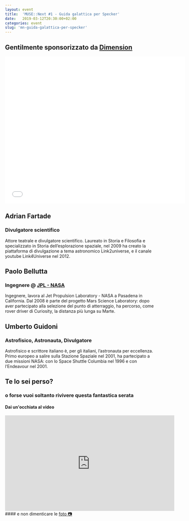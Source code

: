 ```yaml
---
layout: event
title:  'MUSE::Next #1 - Guida galattica per Specker'
date:   2019-03-12T20:30:00+02:00
categories: event
slug: 'mn-guida-galattica-per-specker'
---
```

## Gentilmente sponsorizzato da [Dimension](//www.dimension.it)

<iframe src="//www.slideshare.net/slideshow/embed_code/key/bNopY6YsaWoE6x" width="595" height="485" frameborder="0" marginwidth="0" marginheight="0" scrolling="no" allowfullscreen> </iframe>

## Adrian Fartade
### Divulgatore scientifico

Attore teatrale e divulgatore scientifico. Laureato in Storia e Filosofia e specializzato in Storia dell’esplorazione spaziale, nel 2009 ha creato la piattaforma di divulgazione a tema astronomico Link2universe, e il canale youtube Link4Universe nel 2012.

## Paolo Bellutta
### Ingegnere @ [JPL - NASA](https://www.jpl.nasa.gov/)

Ingegnere, lavora al Jet Propulsion Laboratory - NASA a Pasadena in California. Dal 2008 è parte del progetto Mars Science Laboratory: dopo aver partecipato alla selezione del punto di atterraggio, ha percorso, come rover driver di Curiosity, la distanza più lunga su Marte.

## Umberto Guidoni
### Astrofisico, Astronauta, Divulgatore

Astrofisico e scrittore italiano è, per gli italiani, l’astronauta per eccellenza. Primo europeo a salire sulla Stazione Spaziale nel 2001, ha partecipato a due missioni NASA: con lo Space Shuttle Columbia nel 1996 e con l’Endeavour nel 2001.

## Te lo sei perso?
### o forse vuoi soltanto rivivere questa fantastica serata
<section class="fb-links">

#### Dai un'occhiata al video
<iframe width="560" height="315" src="https://www.youtube.com/embed/zIizjT_ETOg" frameborder="0" allow="accelerometer; autoplay; clipboard-write; encrypted-media; gyroscope; picture-in-picture" allowfullscreen></iframe>
#### e non dimenticare le <a id="fb_photo_album" class="btn-facebook" target="_blank" href="//bit.ly/musenext1p">foto &#128247;</a>
</section>